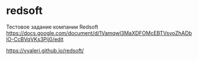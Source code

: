 # redsoft

Тестовое задание компании Redsoft https://docs.google.com/document/d/1Vamqwl3MaXDFOMcEBTVsvoZhADblO-CcBVqVKs3Pij0/edit

https://vvaleri.github.io/redsoft/
